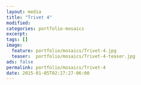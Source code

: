 ```yaml
---
layout: media
title: "Trivet 4"
modified:
categories: portfolio-mosaics
excerpt:
tags: []
image:
  feature: portfolio/mosaics/Trivet-4.jpg
  teaser:  portfolio/mosaics/Trivet-4-teaser.jpg
ads: false
permalink: portfolio/mosaics/Trivet-4
date: 2015-01-05T02:27:27-06:00
---
```


